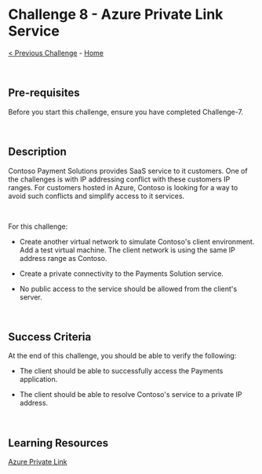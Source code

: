
# Challenge 8 - Azure Private Link Service

[< Previous Challenge](./Challenge-7.md) - [Home](../README.md)

<br />

## Pre-requisites

Before you start this challenge, ensure you have completed Challenge-7.

<br />

## Description

Contoso Payment Solutions provides SaaS service to it customers. One of the challenges is with IP addressing conflict with these customers IP ranges. For customers hosted in Azure, Contoso is looking for a way to avoid such conflicts and simplify access to it services.

<br />

For this challenge:

- Create another virtual network to simulate Contoso's client environment. Add a test virtual machine. The client network is using the same IP address range as Contoso.

- Create a private connectivity to the Payments Solution service.

- No public access to the service should be allowed from the client's server.

<br />

## Success Criteria

At the end of this challenge, you should be able to verify the following:

- The client should be able to successfully access the Payments application.

- The client should be able to resolve Contoso's service to a private IP address.

<br />

## Learning Resources

[Azure Private Link](https://docs.microsoft.com/en-us/azure/private-link/private-link-overview)

